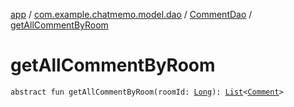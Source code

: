 [app](../../index.md) / [com.example.chatmemo.model.dao](../index.md) / [CommentDao](index.md) / [getAllCommentByRoom](./get-all-comment-by-room.md)

# getAllCommentByRoom

`abstract fun getAllCommentByRoom(roomId: `[`Long`](https://kotlinlang.org/api/latest/jvm/stdlib/kotlin/-long/index.html)`): `[`List`](https://kotlinlang.org/api/latest/jvm/stdlib/kotlin.collections/-list/index.html)`<`[`Comment`](../../com.example.chatmemo.model.entity/-comment/index.md)`>`